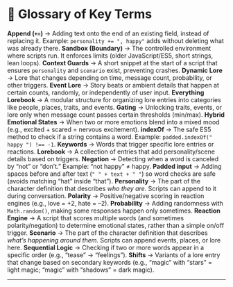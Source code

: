 # 📘 Glossary of Key Terms

**Append (`+=`)** → Adding text onto the end of an existing field, instead of replacing it. Example: `personality += ", happy"` adds without deleting what was already there.
**Sandbox (Boundary)** → The controlled environment where scripts run. It enforces limits (older JavaScript/ES5, short strings, lean loops).
**Context Guards** → A short snippet at the start of a script that ensures `personality` and `scenario` exist, preventing crashes.
**Dynamic Lore** → Lore that changes depending on time, message count, probability, or other triggers.
**Event Lore** → Story beats or ambient details that happen at certain counts, randomly, or independently of user input.
**Everything Lorebook** → A modular structure for organizing lore entries into categories like people, places, traits, and events.
**Gating** → Unlocking traits, events, or lore only when message count passes certain thresholds (min/max).
**Hybrid Emotional States** → When two or more emotions blend into a mixed mood (e.g., excited + scared = nervous excitement).
**indexOf** → The safe ES5 method to check if a string contains a word. Example: `padded.indexOf(" happy ") !== -1`.
**Keywords** → Words that trigger specific lore entries or reactions.
**Lorebook** → A collection of entries that add personality/scene details based on triggers.
**Negation** → Detecting when a word is canceled by “not” or “don’t.” Example: “not happy” ≠ happy.
**Padded input** → Adding spaces before and after text (`" " + text + " "`) so word checks are safe (avoids matching “hat” inside “that”).
**Personality** → The part of the character definition that describes *who they are.* Scripts can append to it during conversation.
**Polarity** → Positive/negative scoring in reaction engines (e.g., love = +2, hate = –2).
**Probability** → Adding randomness with `Math.random()`, making some responses happen only sometimes.
**Reaction Engine** → A script that scores multiple words (and sometimes polarity/negation) to determine emotional states, rather than a simple on/off trigger.
**Scenario** → The part of the character definition that describes *what’s happening around them.* Scripts can append events, places, or lore here.
**Sequential Logic** → Checking if two or more words appear in a specific order (e.g., “tease” → “feelings”).
**Shifts** → Variants of a lore entry that change based on secondary keywords (e.g., “magic” with “stars” = light magic; “magic” with “shadows” = dark magic).

---
